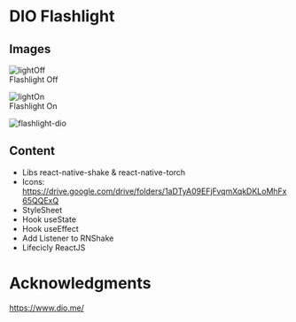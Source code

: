 # DIO Flashlight

## Images

![lightOff](https://user-images.githubusercontent.com/90432297/169443114-0ac20049-c035-48db-b1ef-8649dc47e45f.png) <br>
Flashlight Off

![lightOn](https://user-images.githubusercontent.com/90432297/169443121-1b13fe61-77a7-40fa-a9a0-25a8ab9da9d9.png) <br>
Flashlight On

![flashlight-dio](https://user-images.githubusercontent.com/90432297/169445858-3420835f-0b09-4c21-9896-ddbe0bec5e0a.gif)

## Content
- Libs react-native-shake & react-native-torch
- Icons: https://drive.google.com/drive/folders/1aDTyA09EFjFvqmXqkDKLoMhFx65QQExQ
- StyleSheet
- Hook useState
- Hook useEffect
- Add Listener to RNShake
- Lifecicly ReactJS

# Acknowledgments
https://www.dio.me/
